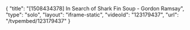 {
    "title": "[1508434378] In Search of Shark Fin Soup - Gordon Ramsay",
    "type": "solo",
    "layout": "iframe-static",
    "videoId": "123179437",
    "url": "\/tvpembed\/123179437"
}